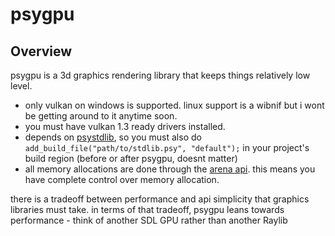 # psygpu
## Overview
psygpu is a 3d graphics rendering library that keeps things relatively low level.

- only vulkan on windows is supported. linux support is a wibnif but i wont be getting around to it anytime soon.
- you must have vulkan 1.3 ready drivers installed.
- depends on [psystdlib](https://github.com/harrand/psystdlib), so you must also do `add_build_file("path/to/stdlib.psy", "default");` in your project's build region (before or after psygpu, doesnt matter)
- all memory allocations are done through the [arena api](https://github.com/harrand/psystdlib/blob/master/src/arena.psy). this means you have complete control over memory allocation.

there is a tradeoff between performance and api simplicity that graphics libraries must take. in terms of that tradeoff, psygpu leans towards performance - think of another SDL GPU rather than another Raylib
